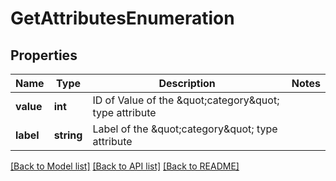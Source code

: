 # GetAttributesEnumeration

## Properties
Name | Type | Description | Notes
------------ | ------------- | ------------- | -------------
**value** | **int** | ID of Value of the \&quot;category\&quot; type attribute | 
**label** | **string** | Label of the \&quot;category\&quot; type attribute | 

[[Back to Model list]](../README.md#documentation-for-models) [[Back to API list]](../README.md#documentation-for-api-endpoints) [[Back to README]](../README.md)


